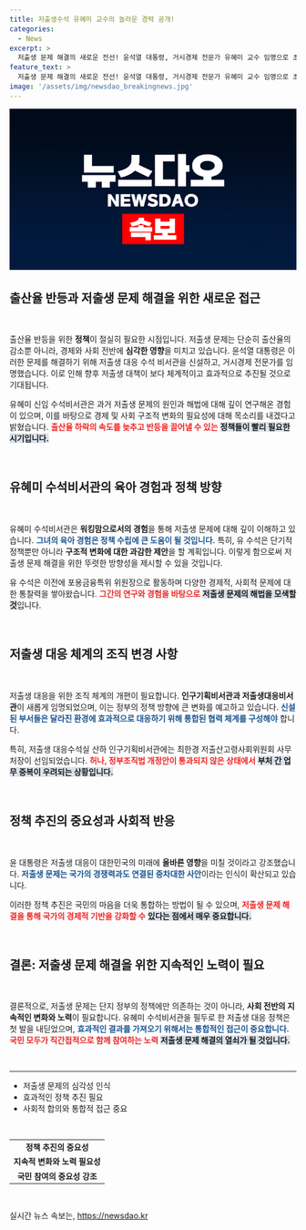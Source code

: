 ```yaml
---
title: 저출생수석 유혜미 교수의 놀라운 경력 공개!
categories:
  - News
excerpt: >
  저출생 문제 해결의 새로운 전선! 윤석열 대통령, 거시경제 전문가 유혜미 교수 임명으로 초대 저출생대응수석비서관 출범! 빠르게 변하는 출산율 논의의 중심에 서다.
feature_text: >
  저출생 문제 해결의 새로운 전선! 윤석열 대통령, 거시경제 전문가 유혜미 교수 임명으로 초대 저출생대응수석비서관 출범! 빠르게 변하는 출산율 논의의 중심에 서다.
image: '/assets/img/newsdao_breakingnews.jpg'
---
```


<p><img src="/assets/img/newsdao_breakingnews.jpg" alt="bookingtag 속보" /></p>

<h2 data-ke-size="size26">출산율 반등과 저출생 문제 해결을 위한 새로운 접근</h2>

<p data-ke-size="size16">&nbsp;</p>

<p>출산율 반등을 위한 <b>정책</b>이 절실히 필요한 시점입니다. 저출생 문제는 단순히 출산율의 감소뿐 아니라, 경제와 사회 전반에 <b>심각한 영향</b>을 미치고 있습니다. 윤석열 대통령은 이러한 문제를 해결하기 위해 저출생 대응 수석 비서관을 신설하고, 거시경제 전문가를 임명했습니다. 이로 인해 향후 저출생 대책이 보다 체계적이고 효과적으로 추진될 것으로 기대됩니다. </p>

<p>유혜미 신임 수석비서관은 과거 저출생 문제의 원인과 해법에 대해 깊이 연구해온 경험이 있으며, 이를 바탕으로 경제 및 사회 구조적 변화의 필요성에 대해 목소리를 내겠다고 밝혔습니다. <b><span style="color: #ee2323;">출산율 하락의 속도를 늦추고 반등을 끌어낼 수 있는</span></b> <b><span style="background-color: #21538527;">정책들이 빨리 필요한 시기입니다.</span></b></p>

<p data-ke-size="size16">&nbsp;</p>

<h2 data-ke-size="size26">유혜미 수석비서관의 육아 경험과 정책 방향</h2>

<p data-ke-size="size16">&nbsp;</p>

<p>유혜미 수석비서관은 <b>워킹맘으로서의 경험</b>을 통해 저출생 문제에 대해 깊이 이해하고 있습니다. <b><span style="color: #1a5490;">그녀의 육아 경험은 정책 수립에 큰 도움이 될 것입니다.</span></b> 특히, 유 수석은 단기적 정책뿐만 아니라 <b>구조적 변화에 대한 과감한 제안</b>을 할 계획입니다. 이렇게 함으로써 저출생 문제 해결을 위한 뚜렷한 방향성을 제시할 수 있을 것입니다. </p>

<p>유 수석은 이전에 포용금융특위 위원장으로 활동하며 다양한 경제적, 사회적 문제에 대한 통찰력을 쌓아왔습니다. <b><span style="color: #ee2323;">그간의 연구와 경험을 바탕으로</span></b> <b><span style="background-color: #21538527;">저출생 문제의 해법을 모색할 것</span></b>입니다. </p>

<p data-ke-size="size16">&nbsp;</p>

<h2 data-ke-size="size26">저출생 대응 체계의 조직 변경 사항</h2>

<p data-ke-size="size16">&nbsp;</p>

<p>저출생 대응을 위한 조직 체계의 개편이 필요합니다. <b>인구기획비서관과 저출생대응비서관</b>이 새롭게 임명되었으며, 이는 정부의 정책 방향에 큰 변화를 예고하고 있습니다. <b><span style="color: #1a5490;">신설된 부서들은 달라진 환경에 효과적으로 대응하기 위해 통합된 협력 체계를 구성해야</span></b> 합니다. </p>

<p>특히, 저출생 대응수석실 산하 인구기획비서관에는 최한경 저출산고령사회위원회 사무처장이 선임되었습니다. <b><span style="color: #ee2323;">허나, 정부조직법 개정안이 통과되지 않은 상태에서</span></b> <b><span style="background-color: #21538527;">부처 간 업무 중복이 우려되는 상황입니다.</span></b></p>

<p data-ke-size="size16">&nbsp;</p>

<h2 data-ke-size="size26">정책 추진의 중요성과 사회적 반응</h2>

<p data-ke-size="size16">&nbsp;</p>

<p>윤 대통령은 저출생 대응이 대한민국의 미래에 <b>올바른 영향</b>을 미칠 것이라고 강조했습니다. <b><span style="color: #1a5490;">저출생 문제는 국가의 경쟁력과도 연결된 중차대한 사안</span></b>이라는 인식이 확산되고 있습니다. </p>

<p>이러한 정책 추진은 국민의 마음을 더욱 통합하는 방법이 될 수 있으며, <b><span style="color: #ee2323;">저출생 문제 해결을 통해 국가의 경제적 기반을 강화할 수</span></b> <b><span style="background-color: #21538527;">있다는 점에서 매우 중요합니다.</span></b></p>

<p data-ke-size="size16">&nbsp;</p>

<h2 data-ke-size="size26">결론: 저출생 문제 해결을 위한 지속적인 노력이 필요</h2>

<p data-ke-size="size16">&nbsp;</p>

<p>결론적으로, 저출생 문제는 단지 정부의 정책에만 의존하는 것이 아니라, <b>사회 전반의 지속적인 변화와 노력</b>이 필요합니다. 유혜미 수석비서관을 필두로 한 저출생 대응 정책은 첫 발을 내딛었으며, <b><span style="color: #1a5490;">효과적인 결과를 가져오기 위해서는 통합적인 접근이 중요합니다.</span></b> <b><span style="color: #ee2323;">국민 모두가 직간접적으로 함께 참여하는 노력</span></b> <b><span style="background-color: #21538527;">저출생 문제 해결의 열쇠가 될 것입니다.</span></b></p>

<p data-ke-size="size16">&nbsp;</p>

<hr>

<ul>
<li>저출생 문제의 심각성 인식</li>
<li>효과적인 정책 추진 필요</li>
<li>사회적 합의와 통합적 접근 중요</li>
</ul>

<p data-ke-size="size16">&nbsp;</p>

<table>
<tr><td style="text-align: center; height: 17px;"><b>정책 추진의 중요성</b></td></tr>
<tr><td style="text-align: center; height: 17px;"><b>지속적 변화와 노력 필요성</b></td></tr>
<tr><td style="text-align: center; height: 17px;"><b>국민 참여의 중요성 강조</b></td></tr>
</table>

<p data-ke-size="size16">&nbsp;</p>
실시간 뉴스 속보는, <a href="https://newsdao.kr" rel="dofollow">https://newsdao.kr</a>



